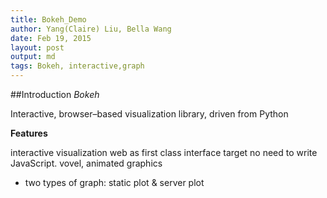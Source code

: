 ```yaml
---
title: Bokeh_Demo 
author: Yang(Claire) Liu, Bella Wang
date: Feb 19, 2015
layout: post
output: md
tags: Bokeh, interactive,graph
---
```


##Introduction
*Bokeh*

Interactive, browser–based visualization library, driven from Python

**Features**

interactive visualization
web as first class interface target
no need to write JavaScript.
vovel, animated graphics

* two types of graph: static plot & server plot

